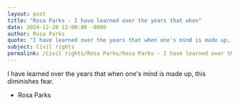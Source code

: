 ```yaml
---
layout: post
title: "Rosa Parks - I have learned over the years that when"
date: 2024-12-28 12:00:00 -0000
author: Rosa Parks
quote: "I have learned over the years that when one's mind is made up, this diminishes fear."
subject: Civil rights
permalink: /Civil rights/Rosa Parks/Rosa Parks - I have learned over the years that when
---
```


I have learned over the years that when one's mind is made up, this diminishes fear.

- Rosa Parks
